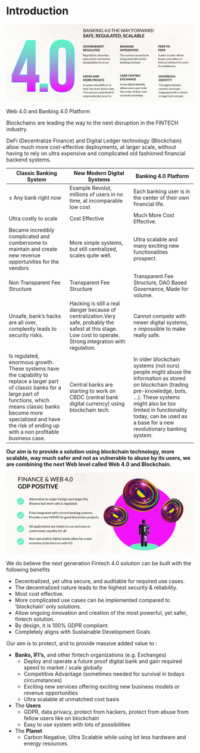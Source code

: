 # Introduction
![alt_text](img/banking4.0.png )

Web 4.0 and Banking 4.0 Platform

Blockchains are leading the way to the next disruption in the FINTECH industry.

DeFi (Decentralize Finance) and Digital Ledger technology (Blockchain) allow much more cost-effective deployments, at larger scale, without having to rely on ultra expensive and complicated old fashioned financial backend systems.


|Classic Banking System|New Modern Digital Systems|Banking 4.0 Platform|
|---|---|---|
|± Any bank right now|Example Revolut, millions of users in no time, at incomparable low cost|Each banking user is in the center of their own financial life.|
|Ultra costly to scale|Cost Effective|Much More Cost Effective.|
|Became incredibly complicated and cumbersome to maintain and create new revenue opportunities for the vendors|More simple systems, but still centralized, scales quite well.|Ultra scalable and many exciting new functionalities prospect.|
|Non Transparent Fee Structure|Transparent Fee Structure|Transparent Fee Structure, DAO Based Governance, Made for volume.
|Unsafe, bank’s hacks are all over, complexity leads to security risks.|Hacking is still a real danger because of centralization.Very safe, probably the safest at this stage. Low cost to operate. Strong integration with regulation.|Cannot compete with newer digital systems, ± impossible to make really safe.|
|Is regulated, enormous growth. These systems have the capability to replace a larger part of classic banks for a large part of functions, which means classic banks become more specialized and have the risk of ending up with a non profitable business case.|Central banks are starting to work on CBDC (central bank digital currency) using blockchain tech.|In older blockchain systems (not ours) people might abuse the information as stored on blockchain (trading pre-knowledge, bots, …). These systems might also be too limited in functionality today, can be used as a base for a new revolutionary banking system.


**Our aim is to provide a solution using blockchain technology, more scalable, way much safer and not as vulnerable to abuse by its users, we are combining the next Web level called Web 4.0 and Blockchain.**


![alt_text](img/finance_and_web.png )


We do believe the next generation Fintech 4.0 solution can be built with the following benefits



* Decentralized, yet ultra secure, and auditable for required use cases.
* The decentralized nature leads to the highest security & reliability.
* Most cost effective.
* More complicated use cases can be implemented compared to ‘blockchain’ only solutions.
* Allow ongoing innovation and creation of the most powerful, yet safer, fintech solution.
* By design, it is 100% GDPR compliant.
* Completely aligns with Sustainable Development Goals

Our aim is to protect, and to provide massive added value to :



* **Banks, IFI’s,** and other fintech organizations (e.g. Exchanges)
    * Deploy and operate a future proof digital bank and gain required speed to market / scale globally
    * Competitive Advantage (sometimes needed for survival in todays circumstances)
    * Exciting new services offering exciting new business models or revenue opportunities
    * Ultra scalable at unmatched cost basis
* The **Users**
    * GDPR, data privacy, protect from hackers, protect from abuse from fellow users like on blockchain
    * Easy to use system with lots of possibilities
* The **Planet**
    * Carbon Negative, Ultra Scalable while using lot less hardware and energy resources.
